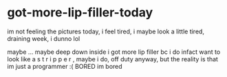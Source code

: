 # got-more-lip-filler-today

im not feeling the pictures today, i feel tired, i maybe look a little tired, draining week, i dunno lol

maybe ... maybe deep down inside i got more lip filler bc i do infact want to look like a s t r i p p e r , maybe i do, off duty anyway, but the reality is that im just a programmer :( BORED im bored
